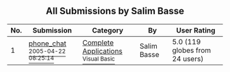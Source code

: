 ﻿<div align="center">

## All Submissions by Salim Basse

</div>

No.  | Submission | Category | By   | User Rating
---- | ---------- | -------- | ---- | -----------
1 | [phone\_chat<br /><sup>2005-04-22 08:25:14</sup>](https://github.com/Planet-Source-Code/salim-basse-phone-chat__1-60152) | [Complete Applications<br /><sup>Visual Basic</sup>](../ByCategory/complete-applications__1-27.md) | Salim Basse | 5.0 (119 globes from 24 users)
